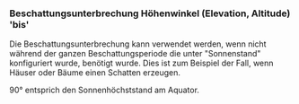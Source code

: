 ﻿### Beschattungsunterbrechung Höhenwinkel (Elevation, Altitude) 'bis'

Die Beschattungsunterbrechung kann verwendet werden, wenn nicht während der ganzen Beschattungsperiode die unter "Sonnenstand" konfiguriert wurde, benötigt wurde.
Dies ist zum Beispiel der Fall, wenn Häuser oder Bäume einen Schatten erzeugen.

90° entsprich den Sonnenhöchststand am Aquator.

